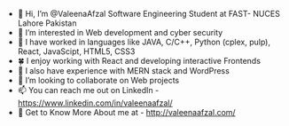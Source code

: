 - 👋 Hi, I’m @ValeenaAfzal Software Engineering Student at FAST- NUCES Lahore Pakistan
- 👀 I’m interested in Web development and cyber security
- 🌱 I have worked in languages like JAVA, C/C++, Python (cplex, pulp), React, JavaScipt, HTML5, CSS3
- 🍀 I enjoy working with React and developing interactive Frontends
- 🌹  I also have experience with MERN stack and WordPress
- 💞️ I’m looking to collaborate on Web projects 
- 📫 You can reach me out on LinkedIn - https://www.linkedin.com/in/valeenaafzal/
- 🌱 Get to Know More About me at - http://valeenaafzal.com/



